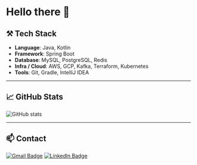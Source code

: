 # Hello there 👋

## ⚒️ Tech Stack
- **Language**: Java, Kotlin  
- **Framework**: Spring Boot
- **Database**: MySQL, PostgreSQL, Redis  
- **Infra / Cloud**: AWS, GCP, Kafka, Terraform, Kubernetes
- **Tools**: Git, Gradle, IntelliJ IDEA

---

## 📈 GitHub Stats
![GitHub stats](https://github-readme-stats.vercel.app/api?username=jun7343&show_icons=true)

---

## 📫 Contact
[![Gmail Badge](https://img.shields.io/badge/-zlsl7343@gmail.com-EA4335?style=flat&logo=Gmail&logoColor=white)](mailto:zlsl7343@gmail.com)
[![LinkedIn Badge](https://img.shields.io/badge/-LinkedIn-0A66C2?style=flat&logo=Linkedin&logoColor=white)](https://linkedin.com/in//jun-yu-482aaa1b5/)
